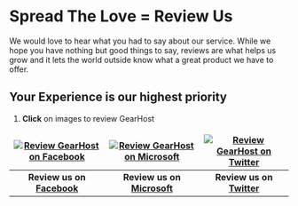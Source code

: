 <h1>Spread The Love = Review Us</h1>
<p>We would love to hear what you had to say about our service.  While we hope you have nothing but good things to say, reviews are what helps us grow and it lets the world outside know what a great product we have to offer.</p>
<h2>Your Experience is our highest priority</h2>
<ol>
<li>
<p><strong>Click</strong> on images to review GearHost</p>
</li>
</ol>
<table style="border: none; width: 100%; text-align: center;">
<thead style="border: none;">
<tr  style="border: none;">
  <th style="border: none;"><a href="http://facebook.com/gearhost" target="_blank"><img src="http://i.imgur.com/fjLbAfq.png" alt="Review GearHost on Facebook" /></a></th>
  <th style="border: none;"><a href="http://www.asp.net/hosting/hostingprovider/details/522#reviewSection" target="_blank"><img src="http://i.imgur.com/4swKssY.jpg" alt="Review GearHost on Microsoft" /></a></th>
  <th style="border: none;"><a href="https://twitter.com/gearhost" target="_blank"><img src="http://i.imgur.com/NWABgqz.png" alt="Review GearHost on Twitter"/></a></th>
</tr>
</thead>
<tbody>

<tr style="border: none;">
  <td style="border: none;"><strong><div style="text-align: center;">Review us on <a href="http://facebook.com/gearhost">Facebook</a></strong></div></td>
  <td style="border: none;"><strong><div style="text-align: center;">Review us on <a href="http://www.asp.net/hosting/hostingprovider/details/522#reviewSection">Microsoft</a></div></strong></td>
  <td style="border: none;"><strong><div style="text-align: center;">Review us on <a href="https://twitter.com/gearhost">Twitter</a></div></strong></td>
</tr>
</tbody>
</table>